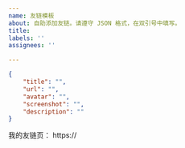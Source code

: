 ```yaml
---
name: 友链模板
about: 自助添加友链。请遵守 JSON 格式，在双引号中填写。
title:
labels: ''
assignees: ''

---
```


<!-- 请在双引号中填写 -->
```json
{
    "title": "",
    "url": "",
    "avatar": "",
    "screenshot": "",
    "description": ""
}
```

我的友链页： https://

<!--
如果您使用 issue 作为友链源，请附上 issue 仓库链接，否则请直接添加 https://jimyfengqi.github.io/ 到您的友链中。
-->

